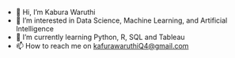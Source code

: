 - 👋 Hi, I’m Kabura Waruthi 
- 👀 I’m interested in Data Science, Machine Learning, and Artificial Intelligence
- 🌱 I’m currently learning Python, R, SQL and Tableau
- 📫 How to reach me on kafurawaruthiQ4@gmail.com 

<!---
grayblackcode/grayblackcode is a ✨ special ✨ repository because its `README.md` (this file) appears on your GitHub profile.
You can click the Preview link to take a look at your changes.
--->
